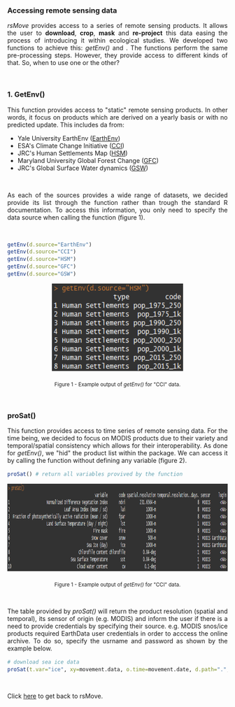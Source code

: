 ### Accessing remote sensing data

<p align="justify">
<i>rsMove</i> provides access to a series of remote sensing products. It allows the user to <b>download</b>, <b>crop</b>, <b>mask</b> and <b>re-project</b> this data easing the process of introducing it within ecological studies. We developed two functions to achieve this: <i>getEnv()</i> and <i<proSat()</i>. The functions perform the same pre-processing steps. However, they provide access to different kinds of that. So, when to use one or the other?
</p>

<br>

### 1. GetEnv()

<p align="justify">
This function provides access to "static" remote sensing products. In other words, it focus on products which are derived on a yearly basis or with no predicted update. This includes da from:
</p>

* Yale University EarthEnv (<a href="http://www.earthenv.org/">EarthEnv</a>)
* ESA's Climate Change Initiative (<a href="http://cci.esa.int/">CCI</a>)
* JRC's Human Settlements Map (<a href="http://ghsl.jrc.ec.europa.eu/">HSM</a>)
* Maryland University Global Forest Change (<a href="https://earthenginepartners.appspot.com/science-2013-global-forest">GFC</a>)
* JRC's Global Surface Water dynamics (<a href="https://global-surface-water.appspot.com/">GSW</a>)

<br>

<p align="justify">
As each of the sources provides a wide range of datasets, we decided provide its list through the function rather than trough the standard R documentation. To access this information, you only need to specify the data source when calling the function (figure 1).
</p>

<br>

```R
getEnv(d.source="EarthEnv")
getEnv(d.source="CCI")
getEnv(d.source="HSM")
getEnv(d.source="GFC")
getEnv(d.source="GSW")
```

<p align="center"><img width="300" height="200" src="https://github.com/RRemelgado/README_data/blob/master/rsMove/Figure-1_example-8.png"></p>
 
 <p align="center"><sub>Figure 1 - Example output of <i>getEnv()</i> for "CCI" data.</sub></p>

<br>

### proSat()

<p align="justify">
This function provides access to time series of remote sensing data. For the time being, we decided to focus on MODIS products due to their variety and temporal/spatial consistency which allows for their interoperability. As done for <i>getEnv()</i>, we "hid" the product list within the package. We can access it by calling the function without defining any variable (figure 2).
</p>

```R
proSat() # return all variables provived by the function
```

<p align="center"><img width="700" height="200" src="https://github.com/RRemelgado/README_data/blob/master/rsMove/Figure-2_example-8.png"></p>
 
 <p align="center"><sub>Figure 1 - Example output of <i>getEnv()</i> for "CCI" data.</sub></p>

<br>

<p align="justify">
The table provided by <i>proSat()</i> will return the product resolution (spatial and temporal), its sensor of origin (e.g. MODIS) and inform the user if there is a need to provide credentials by specifying their source. e.g. MODIS snos/ice products required EarthData user credentials in order to acccess the online archive. To do so, specify the usrname and password as shown by the example below.
</p>

```R
# download sea ice data
proSat(t.var="ice", xy=movement.data, o.time=movement.date, d.path=".", user.cred=c("username", "password")
```

<br>

Click  <a href="https://github.com/RRemelgado/rsMove/">here</a> to get back to rsMove.

<br>
